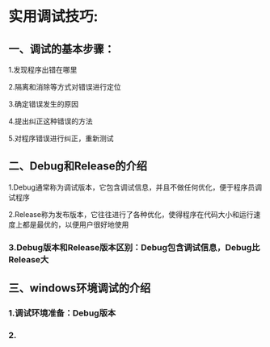 # 实用调试技巧:

## 一、调试的基本步骤：

1.发现程序出错在哪里

2.隔离和消除等方式对错误进行定位

3.确定错误发生的原因

4.提出纠正这种错误的方法

5.对程序错误进行纠正，重新测试

## 二、Debug和Release的介绍

1.Debug通常称为调试版本，它包含调试信息，并且不做任何优化，便于程序员调试程序

2.Release称为发布版本，它往往进行了各种优化，使得程序在代码大小和运行速度上都是最优的，以便用户很好地使用

### 3.Debug版本和Release版本区别：Debug包含调试信息，Debug比Release大

## 三、windows环境调试的介绍

### 1.调试环境准备：Debug版本

### 2.